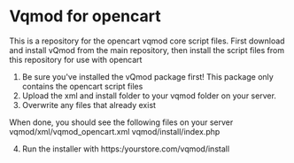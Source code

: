# Vqmod for opencart
This is a repository for the opencart vqmod core script files.
First download and install vQmod from the main repository, then install the script files from this repository for use with opencart

1. Be sure you've installed the vQmod package first! This package only contains the opencart script files
2. Upload the xml and install folder to your vqmod folder on your server.
3. Overwrite any files that already exist

When done, you should see the following files on your server
	vqmod/xml/vqmod_opencart.xml
	vqmod/install/index.php

4. Run the installer with https:/yourstore.com/vqmod/install

